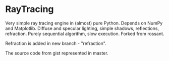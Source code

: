 # RayTracing
Very simple ray tracing engine in (almost) pure Python. Depends on NumPy and Matplotlib. Diffuse and specular lighting, simple shadows, reflections, refraction. Purely sequential algorithm, slow execution. Forked from rossant.

Refraction is added in new branch - "refraction".

The source code from gist represented in master.
